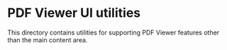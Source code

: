 # PDF Viewer UI utilities

This directory contains utilities for supporting PDF Viewer features other than
the main content area.
